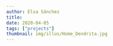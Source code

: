 ```yaml
---
author: Elsa Sánchez
title:
date: 2020-04-05
tags: ["projects"]
thumbnail: img/illus/Home_Dendrita.jpg
---
```

